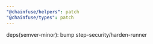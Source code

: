 ```yaml
---
"@chainfuse/helpers": patch
"@chainfuse/types": patch
---
```


deps(semver-minor): bump step-security/harden-runner

